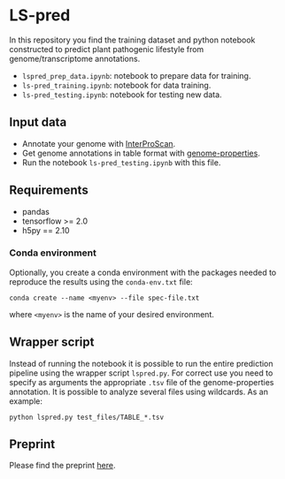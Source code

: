 # LS-pred

In this repository you find the training dataset and python 
notebook constructed to predict plant pathogenic lifestyle from genome/transcriptome annotations.
- `lspred_prep_data.ipynb`: notebook to prepare data for training.
- `ls-pred_training.ipynb`: notebook for data training.
- `ls-pred_testing.ipynb`: notebook for testing new data.

## Input data
- Annotate your genome with [InterProScan](https://github.com/ebi-pf-team/interproscan).
- Get genome annotations in table format with [genome-properties](https://github.com/ebi-pf-team/genome-properties).
- Run the notebook `ls-pred_testing.ipynb` with this file.

## Requirements
- pandas
- tensorflow >= 2.0
- h5py == 2.10

### Conda environment
Optionally, you create a conda environment with the packages needed to reproduce the results using the `conda-env.txt` file:

`conda create --name <myenv> --file spec-file.txt`

where `<myenv>` is the name of your desired environment.

## Wrapper script
Instead of running the notebook it is possible to run the entire prediction pipeline using the wrapper script `lspred.py`. 
For correct use you need to specify as arguments the appropriate `.tsv` file of the genome-properties annotation. It is possible to analyze several files using wildcards. 
As an example:

`python lspred.py test_files/TABLE_*.tsv`

## Preprint
Please find the preprint [here](https://www.biorxiv.org/content/10.1101/2021.01.12.426341v1).
